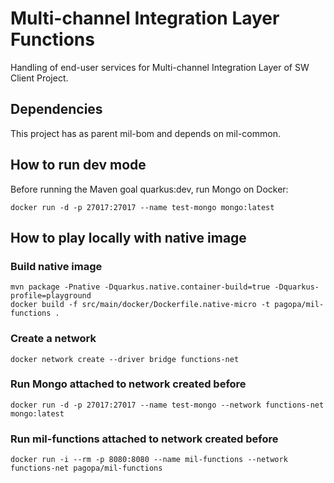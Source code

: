 # Multi-channel Integration Layer Functions
Handling of end-user services for Multi-channel Integration Layer of SW Client Project.

## Dependencies
This project has as parent mil-bom and depends on mil-common.

## How to run dev mode
Before running the Maven goal quarkus:dev, run Mongo on Docker:
```shell script
docker run -d -p 27017:27017 --name test-mongo mongo:latest
```

## How to play locally with native image
### Build native image
```shell script
mvn package -Pnative -Dquarkus.native.container-build=true -Dquarkus-profile=playground
docker build -f src/main/docker/Dockerfile.native-micro -t pagopa/mil-functions .
```

### Create a network
```shell script
docker network create --driver bridge functions-net
```

### Run Mongo attached to network created before
```shell script
docker run -d -p 27017:27017 --name test-mongo --network functions-net mongo:latest
```

### Run mil-functions attached to network created before
```shell script
docker run -i --rm -p 8080:8080 --name mil-functions --network functions-net pagopa/mil-functions
```
